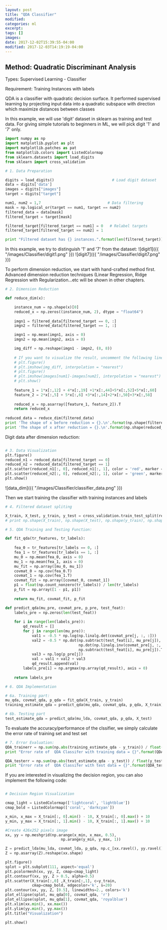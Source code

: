 ```yaml
---
layout: post
title: "QDA Classifier"
modified:
categories: ml
excerpt:
tags: []
images:
date: 2017-12-02T15:39:55-04:00
modified: 2017-12-03T14:19:19-04:00
---
```


## Method:       Quadratic Discriminant Analysis

Types:        Supervised Learning - Classifier

Requirement:  Training Instances with labels

QDA is a classifier with quadratic decision surface. It performed supervised learning by projecting input data into a quadratic subspace with direction which maximize distances between classes

In this example, we will use 'digit' dataset in sklearn as training and test data. For giving simple tutorials to beginners in ML, we will pick digit '1' and '7' only.

```python
import numpy as np
import matplotlib.pyplot as plt
import matplotlib.patches as pat
from matplotlib.colors import ListedColormap
from sklearn.datasets import load_digits
from sklearn import cross_validation

# 1. Data Preparation

digits = load_digits()                          # Load digit dataset
data = digits['data']
images = digits["images"]
target = digits["target"]

num1, num2 = 1,7                              # Data filtering
mask = np.logical_or(target == num1, target == num2)
filtered_data = data[mask]
filtered_target = target[mask]

filtered_target[filtered_target == num1] = 0   # Relabel targets
filtered_target[filtered_target == num2] = 1

print "Filtered dataset has {} instances.".format(len(filtered_target))
```

In this example, we try to distinguish '1' and '7' from the dataset:
![digit1]({{ "/images/Classifier/digit1.png" }})
![digit7]({{ "/images/Classifier/digit7.png" }})

To perform dimension reduction, we start with hand-crafted method first. Advanced dimension reduction techniques (Linear Regression, Ridge Regression with Regularization...etc will be shown in other chapters. 

```python
# 2. Dimension Reduction

def reduce_dim(x):

    instance_num = np.shape(x)[0]
    reduced_x = np.zeros((instance_num, 2), dtype = "float64")
    
    imgn1 = filtered_data[filtered_target == 0, :]
    imgn2 = filtered_data[filtered_target == 1, :]

    imgn1 = np.mean(imgn1, axis = 0)
    imgn2 = np.mean(imgn2, axis = 0)

    img_diff = np.reshape(imgn1 - imgn2, (8, 8))
    
    # If you want to visualize the result, uncomment the following lines:
    # plt.figure()
    # plt.imshow(img_diff, interpolation = "nearest")   
    # plt.figure()
    # plt.imshow(images[num1]-images[num2], interpolation = "nearest")    
    # plt.show()
    
    feature_1 = 1*x[:,12] + 4*x[:,19] +1*x[:,44]+5*x[:,52]+5*x[:,60]
    feature_2 = 2*x[:,5] + 5*x[:,6] +3*x[:,14]+2*x[:,50]+3*x[:,58]
    
    reduced_x = np.asarray([feature_1, feature_2]).T
    return reduced_x
    
reduced_data = reduce_dim(filtered_data)    
print 'The shape of x before reduction = {}.\n'.format(np.shape(filtered_data))
print 'The shape of x after reduction = {}.\n'.format(np.shape(reduced_data))
```
Digit data after dimension reduction:

```python

# 3. Data Visualization
plt.figure()
reduced_n1 = reduced_data[filtered_target == 0]
reduced_n2 = reduced_data[filtered_target == 1]
plt.scatter(reduced_n1[:, 0], reduced_n1[:, 1], color = 'red', marker = 'x')
plt.scatter(reduced_n2[:, 0], reduced_n2[:, 1], color = 'green', marker = '.')
plt.show()
```

![data_dim]({{ "/images/Classifier/classifier_data.png" }})

Then we start training the classifier with training instances and labels

```python
# 4. Filtered dataset spliting

X_train, X_test, y_train, y_test = cross_validation.train_test_split(reduced_data, filtered_target, test_size = 0.4, random_state = 0)
# print np.shape(X_train), np.shape(X_test), np.shape(y_train), np.shape(y_test)

# 5. QDA Training and Testing Function:

def fit_qda(tr_features, tr_labels):
    
    fea_0 = tr_features[tr_labels == 0, :]
    fea_1 = tr_features[tr_labels == 1, :]
    mu_0 = np.mean(fea_0, axis = 0)
    mu_1 = np.mean(fea_1, axis = 0)
    mu_fit = np.array([mu_0, mu_1])
    covmat_0 = np.cov(fea_0.T)
    covmat_1 = np.cov(fea_1.T)
    covmat_fit = np.array([covmat_0, covmat_1])
    p1 = float(np.count_nonzero(tr_labels)) / len(tr_labels)
    p_fit = np.array([1 - p1, p1])
    
    return mu_fit, covmat_fit, p_fit

def predict_qda(mu_pre, covmat_pre, p_pre, test_feat):
    labels_pre = np.zeros(len(test_feat))
    
    for i in range(len(labels_pre)):
        qd_result = []
        for j in range(len(mu_pre)):
            val1 = -0.5 * np.log(np.linalg.det(covmat_pre[j, :, :]))
            val2 = -0.5 * np.dot(np.subtract(test_feat[i], mu_pre[j]), 
                                 np.dot(np.linalg.inv(covmat_pre[j, :, :]), 
                                 np.subtract(test_feat[i], mu_pre[j]).T))
            val3 = np.log(p_pre[j])
            val = val1 + val2 + val3
            qd_result.append(val)
        labels_pre[i] = np.argmax(np.array(qd_result), axis = 0)
    
    return labels_pre

# 6. QDA Implementation

# 6a. Training part:
mu_qda, covmat_qda, p_qda = fit_qda(X_train, y_train)  
training_estimate_qda = predict_qda(mu_qda, covmat_qda, p_qda, X_train)

# 6b. Testing part
test_estimate_qda = predict_qda(mu_lda, covmat_qda, p_qda, X_test)
```
To evaluate the accuracy/performance of the clssifier, we simply calculate the error rate of training set and test set

```python
# 7. Error Evaluation:
QDA_trainerr = np.sum(np.abs(training_estimate_qda - y_train)) / float(y_train.shape[0])
print "Error rate of  QDA Classifer with training data = {}".format(QDA_trainerr)

QDA_testerr = np.sum(np.abs(test_estimate_qda - y_test)) / float(y_test.shape[0])
print "Error rate of  QDA Classifer with test data = {}".format(QDA_testerr)
```

If you are interested in visualizing the decision region, you can also implement the following code:

```python

# Decision Region Visualization

cmap_light = ListedColormap(['lightcoral', 'lightblue'])
cmap_bold = ListedColormap(['coral', 'darkcyan'])

x_min, x_max = X_train[:, 0].min() - 10, X_train[:, 0].max() + 10
y_min, y_max = X_train[:, 1].min() - 10, X_train[:, 1].max() + 10

#Create 426x252 pixels image
xx, yy = np.meshgrid(np.arange(x_min, x_max, 0.5),
                         np.arange(y_min, y_max, 1))

Z = predict_lda(mu_lda, covmat_lda, p_qda, np.c_[xx.ravel(), yy.ravel()])
Z = np.asarray(Z).reshape(xx.shape)

plt.figure()
splot = plt.subplot(111, aspect='equal')
plt.pcolormesh(xx, yy, Z, cmap=cmap_light)
plt.contourf(xx, yy, Z > 0.5, alpha=0.5)
plt.scatter(X_train[:,0] ,X_train[:,1], c=y_train, 
            cmap=cmap_bold, edgecolor='k', s=20)
plt.contour(xx, yy, Z, [0.5], linewidths=2., colors='k')
plot_ellipse(splot, mu_qda[0], covmat_qda, 'r')
plot_ellipse(splot, mu_qda[1], covmat_qda, 'royalblue')
plt.xlim(xx.min(), xx.max())
plt.ylim(yy.min(), yy.max())
plt.title("Visualization")

plt.show()
```
